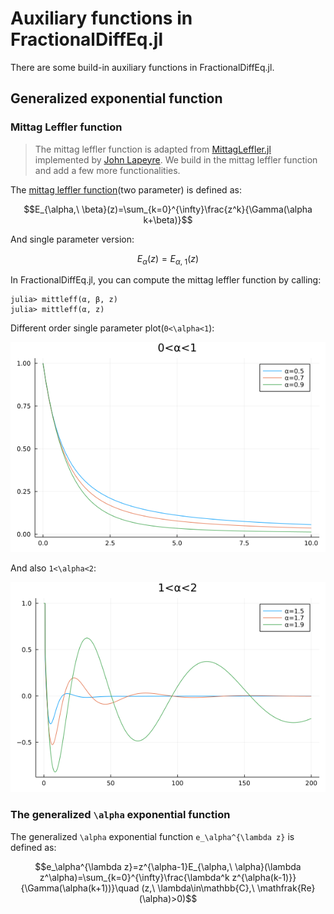 # Auxiliary functions in FractionalDiffEq.jl

There are some build-in auxiliary functions in FractionalDiffEq.jl.

## Generalized exponential function

### Mittag Leffler function

> The mittag leffler function is adapted from [MittagLeffler.jl](https://github.com/jlapeyre/MittagLeffler.jl) implemented by [John Lapeyre](https://github.com/jlapeyre). We build in the mittag leffler function and add a few more functionalities.

The [mittag leffler function](https://en.wikipedia.org/wiki/Mittag-Leffler_function)(two parameter) is defined as:

```math
E_{\alpha,\ \beta}(z)=\sum_{k=0}^{\infty}\frac{z^k}{\Gamma(\alpha k+\beta)}
```

And single parameter version:

```math
E_\alpha(z)=E_{\alpha,\ 1}(z)
```

In FractionalDiffEq.jl, you can compute the mittag leffler function by calling:

```julia-repl
julia> mittleff(α, β, z)
julia> mittleff(α, z)
```

Different order single parameter plot(``0<\alpha<1``):

![MittLeff](./assets/mittlefffun.png)

And also ``1<\alpha<2``:

![MittagLeffler](./assets/mittlefffunhigh.png)


### The generalized ``\alpha`` exponential function

The generalized ``\alpha`` exponential function ``e_\alpha^{\lambda z}`` is defined as:

```math
e_\alpha^{\lambda z}=z^{\alpha-1}E_{\alpha,\ \alpha}(\lambda z^\alpha)=\sum_{k=0}^{\infty}\frac{\lambda^k z^{\alpha(k-1)}}{\Gamma(\alpha(k+1))}\quad (z,\ \lambda\in\mathbb{C},\ \mathfrak{Re}(\alpha)>0)
```